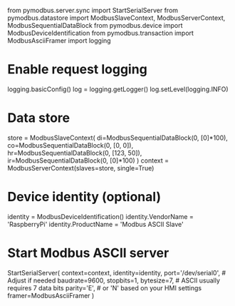 from pymodbus.server.sync import StartSerialServer
from pymodbus.datastore import ModbusSlaveContext, ModbusServerContext, ModbusSequentialDataBlock
from pymodbus.device import ModbusDeviceIdentification
from pymodbus.transaction import ModbusAsciiFramer
import logging

# Enable request logging
logging.basicConfig()
log = logging.getLogger()
log.setLevel(logging.INFO)

# Data store
store = ModbusSlaveContext(
    di=ModbusSequentialDataBlock(0, [0]*100),
    co=ModbusSequentialDataBlock(0, [0, 0]),
    hr=ModbusSequentialDataBlock(0, [123, 50]),
    ir=ModbusSequentialDataBlock(0, [0]*100)
)
context = ModbusServerContext(slaves=store, single=True)

# Device identity (optional)
identity = ModbusDeviceIdentification()
identity.VendorName = 'RaspberryPi'
identity.ProductName = 'Modbus ASCII Slave'

# Start Modbus ASCII server
StartSerialServer(
    context=context,
    identity=identity,
    port='/dev/serial0',     # Adjust if needed
    baudrate=9600,
    stopbits=1,
    bytesize=7,              # ASCII usually requires 7 data bits
    parity='E',              # or 'N' based on your HMI settings
    framer=ModbusAsciiFramer
)
